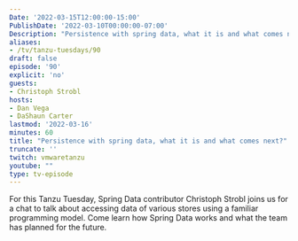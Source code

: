 ```yaml
---
Date: '2022-03-15T12:00:00-15:00'
PublishDate: '2022-03-10T00:00:00-07:00'
Description: "Persistence with spring data, what it is and what comes next?"
aliases:
- /tv/tanzu-tuesdays/90
draft: false
episode: '90'
explicit: 'no'
guests:
- Christoph Strobl
hosts:
- Dan Vega
- DaShaun Carter
lastmod: '2022-03-16'
minutes: 60
title: "Persistence with spring data, what it is and what comes next?"
truncate: ''
twitch: vmwaretanzu
youtube: ""
type: tv-episode
---
```


For this Tanzu Tuesday, Spring Data contributor Christoph Strobl joins us for a chat to talk about accessing data of various stores using a familiar programming model. Come learn how Spring Data works and what the team has planned for the future.
